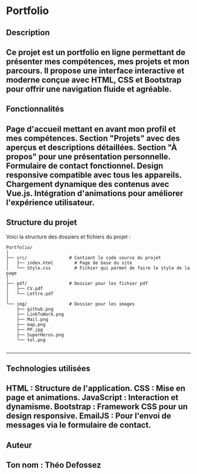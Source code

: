 # Portfolio


## Description
Ce projet est un portfolio en ligne permettant de présenter mes compétences, mes projets et mon parcours.
Il propose une interface interactive et moderne conçue avec HTML, CSS et Bootstrap pour offrir une navigation fluide et agréable.
---


## Fonctionnalités
Page d'accueil mettant en avant mon profil et mes compétences.
Section "Projets" avec des aperçus et descriptions détaillées.
Section "À propos" pour une présentation personnelle.
Formulaire de contact fonctionnel.
Design responsive compatible avec tous les appareils.
Chargement dynamique des contenus avec Vue.js.
Intégration d'animations pour améliorer l'expérience utilisateur.
---


## Structure du projet
Voici la structure des dossiers et fichiers du projet :

```
Portfolio/
│
├── src/                # Contient le code source du projet 
│   ├── index.html        # Page de base du site
│   └── Style.css         # Fichier qui permet de faire le style de la page
│
├── pdf/                # Dossier pour les fichier pdf
│   ├── CV.pdf       
│   └── Lettre.pdf
│
└── img/                # Dossier pour les images
    ├── github.png
    ├── LinkToWork.png
    ├── Mail.png
    ├── map.png
    ├── PP.jpg
    ├── SuperHeros.png        
    └── tel.png   
    
```
---


## Technologies utilisées
HTML : Structure de l'application.
CSS : Mise en page et animations.
JavaScript : Interaction et dynamisme.
Bootstrap : Framework CSS pour un design responsive.
EmailJS : Pour l'envoi de messages via le formulaire de contact.
---


## Auteur
Ton nom : Théo Defossez 
---

